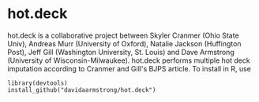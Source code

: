 hot.deck
======

hot.deck is a collaborative project between Skyler Cranmer (Ohio State Univ), Andreas Murr (University of Oxford), Natalie Jackson (Huffington Post), Jeff Gill (Washington University, St. Louis) and Dave Armstrong (University of Wisconsin-Milwaukee).  hot.deck performs multiple hot deck imputation according to Cranmer and Gill's BJPS article. To install in R, use

	library(devtools)
	install_github("davidaarmstrong/hot.deck")



